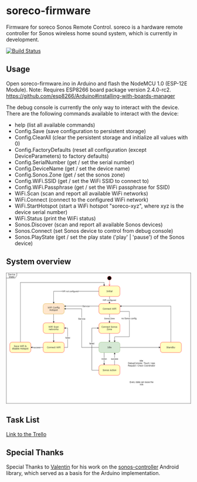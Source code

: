 # soreco-firmware
Firmware for soreco Sonos Remote Control.
soreco is a hardware remote controller for Sonos wireless home sound system, which is currently in development.

[![Build Status](https://travis-ci.org/soreco-project/soreco-firmware.svg?branch=develop)](https://travis-ci.org/soreco-project/soreco-firmware)

## Usage
Open soreco-firmware.ino in Arduino and flash the NodeMCU 1.0 (ESP-12E Module).
Note: Requires ESP8266 board package version 2.4.0-rc2.
https://github.com/esp8266/Arduino#installing-with-boards-manager

The debug console is currently the only way to interact with the device. There are the following commands available to interact with the device:
* help (list all available commands)
* Config.Save (save configuration to persistent storage)
* Config.ClearAll (clear the persistent storage and initialize all values with 0)
* Config.FactoryDefaults (reset all configuration (except DeviceParameters) to factory defaults)
* Config.SerialNumber (get / set the serial number)
* Config.DeviceName (get / set the device name)
* Config.Sonos.Zone (get / set the sonos zone)
* Config.WiFi.SSID (get / set the WiFi SSID to connect to)
* Config.WiFi.Passphrase (get / set the WiFi passphrase for SSID)
* WiFi.Scan (scan and report all available WiFi networks)
* WiFi.Connect (connect to the configured WiFi network)
* WiFi.StartHotspot (start a WiFi hotspot "soreco-xyz", where xyz is the device serial number)
* WiFi.Status (print the WiFi status)
* Sonos.Discover (scan and report all available Sonos devices)
* Sonos.Connect (set Sonos device to control from debug console)
* Sonos.PlayState (get / set the play state ('play' | 'pause') of the Sonos device)

## System overview
![Device State Machine](doc/Device%20State%20Machine.png)

## Task List
[Link to the Trello](https://trello.com/b/eYdj9IFY/firmware)

## Special Thanks
Special Thanks to [Valentin](https://github.com/vmichalak) for his work on the [sonos-controller](https://github.com/vmichalak/sonos-controller) Android library, which served as a basis for the Arduino implementation.
